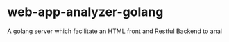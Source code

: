 # web-app-analyzer-golang
A golang server which facilitate an HTML front and Restful Backend to anal
